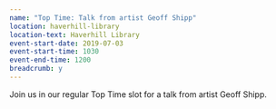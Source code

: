 ```yaml
---
name: "Top Time: Talk from artist Geoff Shipp"
location: haverhill-library
location-text: Haverhill Library
event-start-date: 2019-07-03
event-start-time: 1030
event-end-time: 1200
breadcrumb: y
---
```


Join us in our regular Top Time slot for a talk from artist Geoff Shipp.
